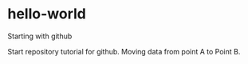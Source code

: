 # hello-world
Starting with github

Start repository tutorial for github.
Moving data from point A to Point B.


